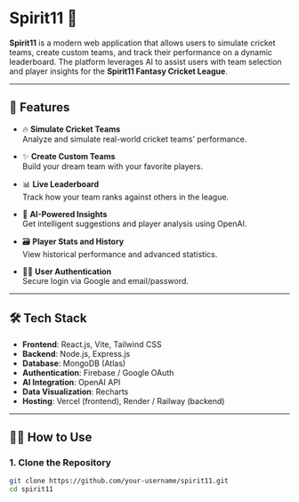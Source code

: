 # Spirit11 🏏

**Spirit11** is a modern web application that allows users to simulate cricket teams, create custom teams, and track their performance on a dynamic leaderboard. The platform leverages AI to assist users with team selection and player insights for the **Spirit11 Fantasy Cricket League**.

---

## 🚀 Features

- 🔥 **Simulate Cricket Teams**  
  Analyze and simulate real-world cricket teams' performance.

- ✨ **Create Custom Teams**  
  Build your dream team with your favorite players.

- 📊 **Live Leaderboard**  
  Track how your team ranks against others in the league.

- 🧠 **AI-Powered Insights**  
  Get intelligent suggestions and player analysis using OpenAI.

- 🗃️ **Player Stats and History**  
  View historical performance and advanced statistics.

- 🧑‍💻 **User Authentication**  
  Secure login via Google and email/password.

---

## 🛠️ Tech Stack

- **Frontend**: React.js, Vite, Tailwind CSS  
- **Backend**: Node.js, Express.js  
- **Database**: MongoDB (Atlas)  
- **Authentication**: Firebase / Google OAuth  
- **AI Integration**: OpenAI API  
- **Data Visualization**: Recharts  
- **Hosting**: Vercel (frontend), Render / Railway (backend)

---

## 🧑‍🏫 How to Use

### 1. Clone the Repository

```bash
git clone https://github.com/your-username/spirit11.git
cd spirit11
